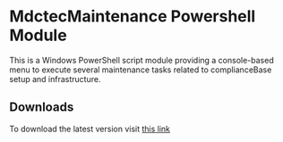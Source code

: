 # MdctecMaintenance Powershell Module

This is a Windows PowerShell script module providing a console-based menu to execute several maintenance tasks related to complianceBase setup and infrastructure.

## Downloads

To download the latest version visit [this link](http://gitlab.mdctec.com/mdctec-developers/internal/infrastructure/-/jobs/artifacts/master/raw/scripts/MdctecMaintenance/MdctecMaintenance.zip?job=zip_MdctecMaintenance_module)
